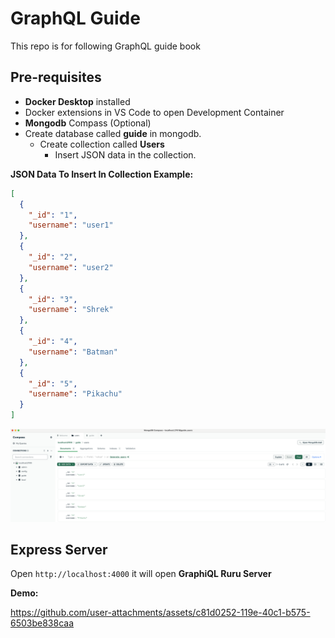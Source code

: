 # GraphQL Guide

This repo is for following GraphQL guide book

## Pre-requisites

- **Docker Desktop** installed
- Docker extensions in VS Code to open Development Container
- **Mongodb** Compass (Optional)
- Create database called **guide** in mongodb.
  - Create collection called **Users**
    - Insert JSON data in the collection.

**JSON Data To Insert In Collection Example:**

```json
[
  {
    "_id": "1",
    "username": "user1"
  },
  {
    "_id": "2",
    "username": "user2"
  },
  {
    "_id": "3",
    "username": "Shrek"
  },
  {
    "_id": "4",
    "username": "Batman"
  },
  {
    "_id": "5",
    "username": "Pikachu"
  }
]
```

![mongodb Compass Image](mongodb-compass.png)

## Express Server

Open `http://localhost:4000` it will open **GraphiQL Ruru Server**

__Demo:__

https://github.com/user-attachments/assets/c81d0252-119e-40c1-b575-6503be838caa


